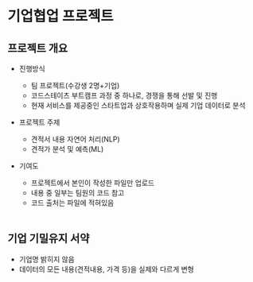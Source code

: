 # 기업협업 프로젝트

## 프로젝트 개요
- 진행방식
  - 팀 프로젝트(수강생 2명+기업)  
  - 코드스테이츠 부트캠프 과정 중 하나로, 경쟁을 통해 선발 및 진행
  - 현재 서비스를 제공중인 스타트업과 상호작용하며 실제 기업 데이터로 분석

  
- 프로젝트 주제
  - 견적서 내용 자연어 처리(NLP)
  - 견적가 분석 및 예측(ML)
  
    
- 기여도
  - 프로젝트에서 본인이 작성한 파일만 업로드
  - 내용 중 일부는 팀원의 코드 참고
  - 코드 출처는 파일에 적혀있음
  <br>

## 기업 기밀유지 서약

- 기업명 밝히지 않음
- 데이터의 모든 내용(견적내용, 가격 등)을 실제와 다르게 변형
